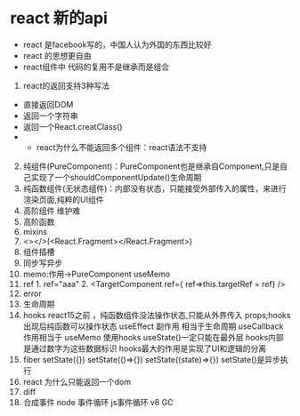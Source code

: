# react 新的api
- react 是facebook写的，中国人认为外国的东西比较好
- react 的思想更自由
- react组件中 代码的复用不是继承而是组合
1. react的返回支持3种写法
- 直接返回DOM
- 返回一个字符串
- 返回一个React.creatClass()
- - react为什么不能返回多个组件：react语法不支持

2. 纯组件(PureComponent)：PureComponent也是继承自Component,只是自己实现了一个shouldComponentUpdate()生命周期 
3. 纯函数组件(无状态组件)：内部没有状态，只能接受外部传入的属性，来进行渲染页面,纯粹的UI组件
4. 高阶组件 维护难
5. 高阶函数
6. mixins
7. <></>(<React.Fragment></React.Fragment>)
8. 组件插槽
9. 同步写异步
10. memo:作用->PureComponent  useMemo
11. ref 1. ref="aaa"  2. <TargetComponent ref={ ref=>this.targetRef = ref} />
12. error
13. 生命周期
14. hooks  react15之前 ，纯函数组件没法操作状态,只能从外界传入 props;hooks出现后纯函数可以操作状态
useEffect 副作用 相当于生命周期
useCallback 作用相当于 useMemo
使用hooks useState()一定只能在最外层  hooks内部是通过数字为这些数据标识
hooks最大的作用是实现了UI和逻辑的分离
15. fiber  setState({}) setState(()=>{}) setState((state)=>{})  setState()是异步执行
16. react 为什么只能返回一个dom
17. diff 
18. 合成事件
node 事件循环  js事件循环
v8 GC